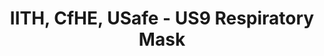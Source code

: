 ---
layout: post
title: IITH, CfHE, USafe - US9 Respiratory Mask
event_date: 25-08-2020
categories: pressrelease
link: Press Release - IITH, CfHE, USafe - US9 Respiratory Mask 25-08-2020.pdf
---